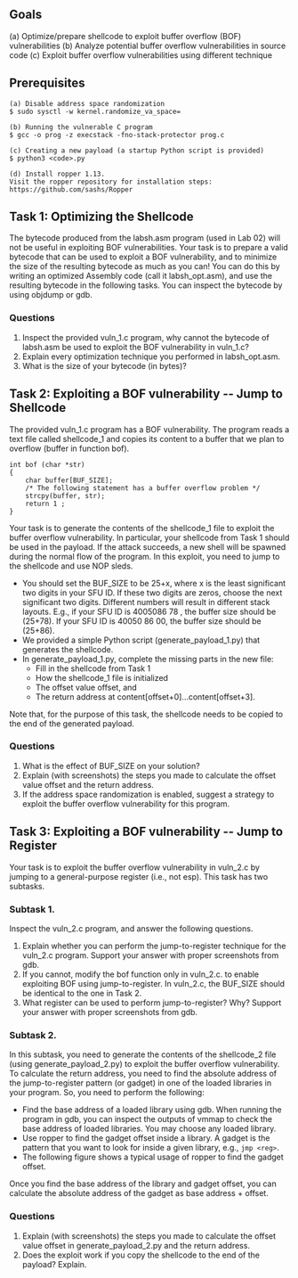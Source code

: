 ﻿## Goals

(a) Optimize/prepare shellcode to exploit buffer overflow (BOF) vulnerabilities
(b) Analyze potential buffer overflow vulnerabilities in source code
(c) Exploit buffer overflow vulnerabilities using different technique

## Prerequisites

```
(a) Disable address space randomization
$ sudo sysctl -w kernel.randomize_va_space=
```

```
(b) Running the vulnerable C program
$ gcc -o prog -z execstack -fno-stack-protector prog.c
```

```
(c) Creating a new payload (a startup Python script is provided)
$ python3 <code>.py
```

```
(d) Install ropper 1.13.
Visit the ropper repository for installation steps: https://github.com/sashs/Ropper
```

## Task 1: Optimizing the Shellcode

The bytecode produced from the labsh.asm program (used in Lab 02) will not be useful in exploiting BOF vulnerabilities. Your task is to prepare a valid bytecode that can be used to exploit a BOF vulnerability, and to minimize the size of the resulting bytecode as much as you can!
You can do this by writing an optimized Assembly code (call it labsh_opt.asm), and use the resulting bytecode in the following tasks. You can inspect the bytecode by using objdump or gdb.

### Questions

1. Inspect the provided vuln_1.c program, why cannot the bytecode of labsh.asm be used to exploit the BOF vulnerability in vuln_1.c?
2. Explain every optimization technique you performed in labsh_opt.asm.
3. What is the size of your bytecode (in bytes)?

## Task 2: Exploiting a BOF vulnerability -- Jump to Shellcode

The provided vuln_1.c program has a BOF vulnerability. The program reads a text file called
shellcode_1 and copies its content to a buffer that we plan to overflow (buffer in function bof).

```
int bof (char *str)
{
	char buffer[BUF_SIZE];
	/* The following statement has a buffer overflow problem */
	strcpy(buffer, str);
	return 1 ;
}
```

Your task is to generate the contents of the shellcode_1 file to exploit the buffer overflow
vulnerability. In particular, your shellcode from Task 1 should be used in the payload. If the attack succeeds, a new shell will be spawned during the normal flow of the program.
In this exploit, you need to jump to the shellcode and use NOP sleds.

- You should set the BUF_SIZE to be 25+x, where x is the least significant two digits in your SFU ID. If these two digits are zeros, choose the next significant two digits. Different numbers will result in different stack layouts. E.g., if your SFU ID is 4005086 78 , the buffer size should be (25+78). If your SFU ID is 40050 86 00, the buffer size should be (25+86).
- We provided a simple Python script (generate_payload_1.py) that generates the shellcode.
- In generate_payload_1.py, complete the missing parts in the new file:
  - Fill in the shellcode from Task 1
  - How the shellcode_1 file is initialized
  - The offset value offset, and
  - The return address at content[offset+0]...content[offset+3].

Note that, for the purpose of this task, the shellcode needs to be copied to the end of the generated payload.

### Questions

1. What is the effect of BUF_SIZE on your solution?
2. Explain (with screenshots) the steps you made to calculate the offset value offset and the return address.
3. If the address space randomization is enabled, suggest a strategy to exploit the buffer overflow vulnerability for this program.

## Task 3: Exploiting a BOF vulnerability -- Jump to Register

Your task is to exploit the buffer overflow vulnerability in vuln_2.c by jumping to a general-purpose register (i.e., not esp).
This task has two subtasks.

### Subtask 1.

Inspect the vuln_2.c program, and answer the following questions.

1. Explain whether you can perform the jump-to-register technique for the vuln_2.c program. Support your answer with proper screenshots from gdb.
2. If you cannot, modify the bof function only in vuln_2.c. to enable exploiting BOF using jump-to-register. In vuln_2.c, the BUF_SIZE should be identical to the one in Task 2.
3. What register can be used to perform jump-to-register? Why? Support your answer with proper screenshots from gdb.

### Subtask 2.

In this subtask, you need to generate the contents of the shellcode_2 file (using generate_payload_2.py) to exploit the buffer overflow vulnerability. To calculate the return address, you need to find the absolute address of the jump-to-register pattern (or gadget) in one of the loaded libraries in your program. So, you need to perform the following:

- Find the base address of a loaded library using gdb. When running the program in gdb, you can inspect the outputs of vmmap to check the base address of loaded libraries. You may choose any loaded library.
- Use ropper to find the gadget offset inside a library. A gadget is the pattern that you want to look for inside a given library, e.g., ```jmp <reg>```.
- The following figure shows a typical usage of ropper to find the gadget offset.

Once you find the base address of the library and gadget offset, you can calculate the absolute address of the gadget as base address + offset.

### Questions

1. Explain (with screenshots) the steps you made to calculate the offset value offset in generate_payload_2.py and the return address.
2. Does the exploit work if you copy the shellcode to the end of the payload? Explain.
